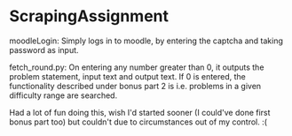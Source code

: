# ScrapingAssignment

moodleLogin: Simply logs in to moodle, by entering the captcha and taking password as input.


fetch_round.py: On entering any number greater than 0, it outputs the problem statement, input text and output text. If 0 is entered, the functionality described under bonus part 2 is i.e. problems in a given difficulty range are searched.


Had a lot of fun doing this, wish I'd started sooner (I could've done first bonus part too) but couldn't due to circumstances out of my control. :(
